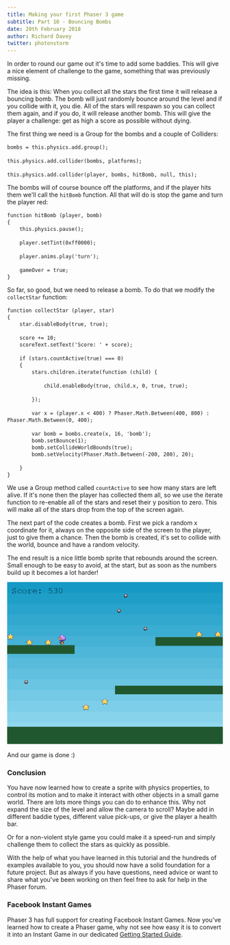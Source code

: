 ```yaml
---
title: Making your first Phaser 3 game
subtitle: Part 10 - Bouncing Bombs
date: 20th February 2018
author: Richard Davey
twitter: photonstorm
---
```


In order to round our game out it's time to add some baddies. This will give a nice element of challenge to the game, something that was previously missing.

The idea is this: When you collect all the stars the first time it will release a bouncing bomb. The bomb will just randomly bounce around the level and if you collide with it, you die. All of the stars will respawn so you can collect them again, and if you do, it will release another bomb. This will give the player a challenge: get as high a score as possible without dying.

The first thing we need is a Group for the bombs and a couple of Colliders:

```
bombs = this.physics.add.group();

this.physics.add.collider(bombs, platforms);

this.physics.add.collider(player, bombs, hitBomb, null, this);
```

The bombs will of course bounce off the platforms, and if the player hits them we'll call the `hitBomb` function. All that will do is stop the game and turn the player red:

```
function hitBomb (player, bomb)
{
    this.physics.pause();

    player.setTint(0xff0000);

    player.anims.play('turn');

    gameOver = true;
}
```

So far, so good, but we need to release a bomb. To do that we modify the `collectStar` function:

```
function collectStar (player, star)
{
    star.disableBody(true, true);

    score += 10;
    scoreText.setText('Score: ' + score);

    if (stars.countActive(true) === 0)
    {
        stars.children.iterate(function (child) {

            child.enableBody(true, child.x, 0, true, true);

        });

        var x = (player.x < 400) ? Phaser.Math.Between(400, 800) : Phaser.Math.Between(0, 400);

        var bomb = bombs.create(x, 16, 'bomb');
        bomb.setBounce(1);
        bomb.setCollideWorldBounds(true);
        bomb.setVelocity(Phaser.Math.Between(-200, 200), 20);

    }
}
```

We use a Group method called `countActive` to see how many stars are left alive. If it's none then the player has collected them all, so we use the iterate function to re-enable all of the stars and reset their y position to zero. This will make all of the stars drop from the top of the screen again.

The next part of the code creates a bomb. First we pick a random x coordinate for it, always on the opposite side of the screen to the player, just to give them a chance. Then the bomb is created, it's set to collide with the world, bounce and have a random velocity.

The end result is a nice little bomb sprite that rebounds around the screen. Small enough to be easy to avoid, at the start, but as soon as the numbers build up it becomes a lot harder!

![image](part10.png)

And our game is done :)

### Conclusion

You have now learned how to create a sprite with physics properties, to control its motion and to make it interact with other objects in a small game world. There are lots more things you can do to enhance this. Why not expand the size of the level and allow the camera to scroll? Maybe add in different baddie types, different value pick-ups, or give the player a health bar.

Or for a non-violent style game you could make it a speed-run and simply challenge them to collect the stars as quickly as possible.

With the help of what you have learned in this tutorial and the hundreds of examples available to you, you should now have a solid foundation for a future project. But as always if you have questions, need advice or want to share what you've been working on then feel free to ask for help in the Phaser forum.

### Facebook Instant Games

Phaser 3 has full support for creating Facebook Instant Games. Now you've learned how to create a Phaser game, why not see how easy it is to convert it into an Instant Game in our dedicated [Getting Started Guide](/tutorials/getting-started-facebook-instant-games).
